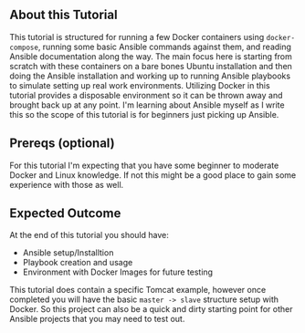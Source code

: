 ## About this Tutorial

This tutorial is structured for running a few Docker containers using `docker-compose`, running some basic Ansible commands against them, and reading Ansible documentation along the way.  The main focus here is starting from scratch with these containers on a bare bones Ubuntu installation and then doing the Ansible installation and working up to running Ansible playbooks to simulate setting up real work environments.  Utilizing Docker in this tutorial provides a disposable environment so it can be thrown away and brought back up at any point.  I'm learning about Ansible myself as I write this so the scope of this tutorial is for beginners just picking up Ansible.

## Prereqs (optional)

For this tutorial I'm expecting that you have some beginner to moderate Docker and Linux knowledge. If not this might be a good place to gain some experience with those as well.

## Expected Outcome

At the end of this tutorial you should have:
- Ansible setup/Installtion
- Playbook creation and usage
- Environment with Docker Images for future testing

This tutorial does contain a specific Tomcat example, however once completed you will have the basic `master -> slave` structure setup with Docker.  So this project can also be a quick and dirty starting point for other Ansible projects that you may need to test out.

